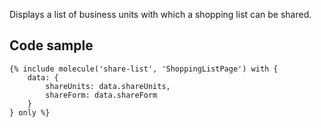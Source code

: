 Displays a list of business units with which a shopping list can be shared.

## Code sample 

```
{% include molecule('share-list', 'ShoppingListPage') with {
    data: {
        shareUnits: data.shareUnits,
        shareForm: data.shareForm
    }
} only %}
```
